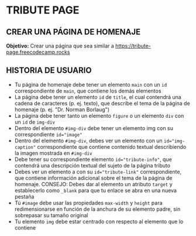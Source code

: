 # TRIBUTE PAGE

## CREAR UNA PÁGINA DE HOMENAJE

**Objetivo:** Crear una página que sea similar a https://tribute-page.freecodecamp.rocks

## HISTORIA DE USUARIO

- Tu página de homenaje debe tener un elemento `main` con un `id` correspondiente de `main`, que contiene los demás elementos
- La página debe tener un elemento `id` de `title`, el cual contendrá una cadena de caracteres (p. ej. texto), que describe el tema de la página de homenaje (p. ej. "Dr. Norman Borlaug")
- La página debe tener tanto un elemento `figure` o un elemento `div` con un `id` de `img-div`
- Dentro del elemento `#img-div` debe tener un elemento img con su correspondiente `id="image"`
- Dentro del elemento `#img-div`, debes ver un elemento con un `id="img-caption"` correspondiente que contiene contenido textual describiendo la imagen mostrada en `#img-div`
- Debe tener su correspondiente elemento `id="tribute-info"`, que contendrá una descripción textual del sujeto de la página tributo
- Debes ver un elemento a con su `id="tribute-link"` correspondiente, que contiene información adicional sobre el tema de la página de homenaje. CONSEJO: Debes dar al elemento un atributo `target` y establecerlo como `_blank` para que tu enlace se abra en una nueva pestaña
- Tú `#image` debe usar las propiedades `max-width` y `height` para redimensionarse en función de la anchura de su elemento padre, sin sobrepasar su tamaño original
- Tu elemento `img` debe estar centrado con respecto al elemento que lo contiene

